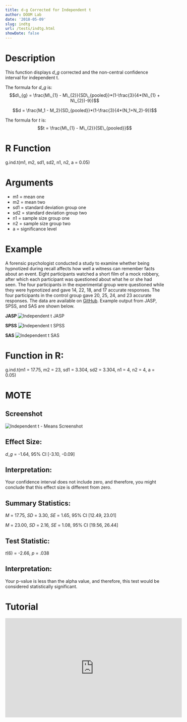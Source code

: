 ```yaml
---
title: d-g Corrected for Independent t
author: DOOM Lab
date: '2018-05-09'
slug: indtg
url: /tests/indtg.html
showDate: false
---
```


<script src="//yihui.name/js/math-code.js"></script>
<script type = "text/x-mathjax-config">
MathJax.Hub.Config({
tex2jax: {
inlineMath: [['$', '$']],
}
})
</script>
<script async
src="//cdn.bootcss.com/mathjax/2.7.1/MathJax.js?config=TeX-MML-AM_CHTML">
</script>

# Description   

This function displays $d\_{g}$ corrected and the non-central confidence interval for independent t.

The formula for $d\_{g}$ is: $$d\_{g} = \frac{M\_{1} - M\_{2}}{SD\_{pooled}}*(1-\frac{3}{4*(N\_{1} + N\_{2})-9})$$

$$d = \frac{M_1 - M_2}{SD_{pooled}}*(1-\frac{3}{4*(N_1+N_2)-9})$$

The formula for *t* is: $$t = \frac{M\_{1} - M\_{2}}{SE\_{pooled}}$$

# R Function

g.ind.t(m1, m2, sd1, sd2, n1, n2, a = 0.05)

# Arguments 

+ m1	= mean one  
+ m2	= mean two
+ sd1 = standard deviation group one
+ sd2	= standard deviation group two
+ n1 = sample size group one
+ n2 = sample size group two
+ a = significance level

# Example  

A forensic psychologist conducted a study to examine whether being hypnotized during recall affects how well a witness can remember facts about an event. Eight participants watched a short film of a mock robbery, after which each participant was questioned about what he or she had seen. The four participants in the experimental group were questioned while they were hypnotized and gave 14, 22, 18, and 17 accurate responses. The four participants in the control group gave 20, 25, 24, and 23 accurate responses. The data are available on [GitHub](https://github.com/doomlab/shiny-server/tree/master/MOTE/examples). Example output from JASP, SPSS, and SAS are shown below.

**JASP**
![Independent t JASP](https://raw.githubusercontent.com/doomlab/shiny-server/master/MOTE/examples/independent%20t%20JASP.png)

**SPSS**
![Independent t SPSS](https://raw.githubusercontent.com/doomlab/shiny-server/master/MOTE/examples/independent%20t%20SPSS.png)

**SAS**
![Independent t SAS](https://raw.githubusercontent.com/doomlab/shiny-server/master/MOTE/examples/independent%20t%20SAS.PNG)

# Function in R: 

g.ind.t(m1 = 17.75, m2 = 23, sd1 = 3.304, sd2 = 3.304, n1 = 4, n2 = 4, a = 0.05)

# MOTE

## Screenshot

![Independent t - Means Screenshot](../images/indtg.jpg)

## Effect Size:

$d\_{g}$ = -1.64, 95% CI [-3.10, -0.09]

## Interpretation: 

Your confidence interval does not include zero, and therefore, you might conclude that this effect size is different from zero.

## Summary Statistics: 

*M* = 17.75, *SD* = 3.30, *SE* = 1.65, 95% CI [12.49, 23.01]

*M* = 23.00, *SD* = 2.16, *SE* = 1.08, 95% CI [19.56, 26.44]

## Test Statistic: 

*t*(6) = -2.66, *p* = .038

## Interpretation: 

Your p-value is less than the alpha value, and therefore, this test would be considered statistically significant.

# Tutorial

<iframe width="560" height="315" src="https://www.youtube.com/embed/kH3UOoFh9Ng" frameborder="0" allow="autoplay; encrypted-media" allowfullscreen></iframe>
